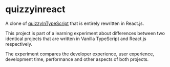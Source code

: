 # quizzyinreact
A clone of [quizzyInTypeScript](https://github.com/BerkYeni/quizzyInTypeScript) that is entirely rewritten in React.js.

This project is part of a learning experiment about differences between two identical projects that are written in Vanilla TypeScript and React.js respectively.

The experiment compares the developer experience, user experience, development time, performance and other aspects of both projects.
